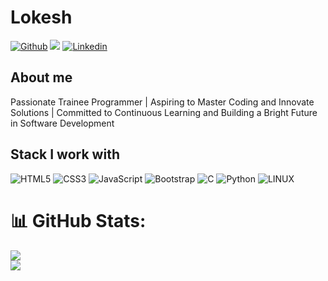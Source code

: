 # Lokesh

[![Github](https://img.shields.io/github/followers/lokeshec23?label=Follow&style=social)](https://github.com/anburockylokeshec23)
![](https://komarev.com/ghpvc/?username=lokeshec23&color=green)
[![Linkedin](https://img.shields.io/badge/-Lokesh-blue?style=flat-square&logo=linkedin&logoColor=white&link=https://www.linkedin.com/in/lokeshec23/)](https://www.linkedin.com/in/lokeshec23/)



## About me 
Passionate Trainee Programmer | Aspiring to Master Coding and Innovate Solutions | Committed to Continuous Learning and Building a Bright Future in Software Development 



## Stack I work with

![HTML5](https://img.shields.io/badge/html5-%23E34F26.svg?style=for-the-badge&logo=html5&logoColor=white)
![CSS3](https://img.shields.io/badge/css3-%231572B6.svg?style=for-the-badge&logo=css3&logoColor=white) 
![JavaScript](https://img.shields.io/badge/javascript-%23323330.svg?style=for-the-badge&logo=javascript&logoColor=%23F7DF1E) 
![Bootstrap](https://img.shields.io/badge/bootstrap-%23563D7C.svg?style=for-the-badge&logo=bootstrap&logoColor=white)
![C](https://img.shields.io/badge/c-%2300599C.svg?style=for-the-badge&logo=c&logoColor=white) 
![Python](https://img.shields.io/badge/python-3670A0?style=for-the-badge&logo=python&logoColor=ffdd54) 
![LINUX](https://img.shields.io/badge/Linux-FCC624?style=for-the-badge&logo=linux&logoColor=black)

# 📊 GitHub Stats:

![](https://github-readme-streak-stats.herokuapp.com/?user=lokeshec23&theme=radical&hide_border=false)<br/>
![](https://github-readme-stats.vercel.app/api/top-langs/?username=lokeshec23&theme=radical&hide_border=false&include_all_commits=true&count_private=true&layout=compact)

